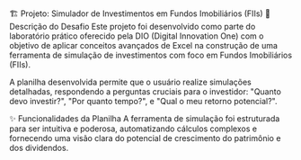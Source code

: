 🏗️ Projeto: Simulador de Investimentos em Fundos Imobiliários (FIIs)
🎯 Descrição do Desafio
Este projeto foi desenvolvido como parte do laboratório prático oferecido pela DIO (Digital Innovation One) com o objetivo de aplicar conceitos avançados de Excel na construção de uma ferramenta de simulação de investimentos com foco em Fundos Imobiliários (FIIs).

A planilha desenvolvida permite que o usuário realize simulações detalhadas, respondendo a perguntas cruciais para o investidor: "Quanto devo investir?", "Por quanto tempo?", e "Qual o meu retorno potencial?".

✨ Funcionalidades da Planilha
A ferramenta de simulação foi estruturada para ser intuitiva e poderosa, automatizando cálculos complexos e fornecendo uma visão clara do potencial de crescimento do patrimônio e dos dividendos.
